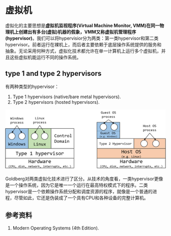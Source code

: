 # 虚拟机
虚拟化的主要思想是**虚拟机监视程序(Virtual Machine Monitor, VMM)**在同一物理机上创建出有多台(虚拟)机器的假象，VMM又称**虚拟机管理程序(hypervisor)**。我们可以将hypervisior分为两类：第一类hypervisor和第二类hypervisor。前者运行在裸机上，而后者主要依赖于底层操作系统提供的服务和抽象。无论采用何种方式，虚拟化技术都允许在单一计算机上运行多个虚拟机，并且这些虚拟机能运行不同的操作系统。

## type 1 and type 2 hypervisors
有两种类型的hypervisor：
1. Type 1 hypervisors (native/bare metal hypervisors).
2. Type 2 hypervisors (hosted hypervisors).

![Location of type 1 and type 2 hypervisors](images/location-of-type-1-and-type-2-hypervisors.png)

Goldberg对两类虚拟化技术进行了区分。从技术的角度看，一类hypervisor更像是一个操作系统，因为它是唯一一个运行在最高特权模式下的程序。二类hypervisor是一个依赖操作系统分配和调度资源的程序，就像是一个普通的进程，尽管如此，它还是伪装成了一个具有CPU和各种设备的完整计算机。


## 参考资料
1. Modern Operating Systems (4th Edition).